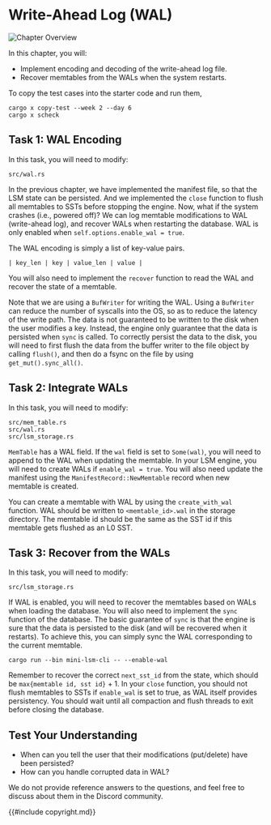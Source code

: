 # Write-Ahead Log (WAL)

![Chapter Overview](./lsm-tutorial/week2-06-overview.svg)

In this chapter, you will:

* Implement encoding and decoding of the write-ahead log file.
* Recover memtables from the WALs when the system restarts.

To copy the test cases into the starter code and run them,

```
cargo x copy-test --week 2 --day 6
cargo x scheck
```

## Task 1: WAL Encoding

In this task, you will need to modify:

```
src/wal.rs
```

In the previous chapter, we have implemented the manifest file, so that the LSM state can be persisted. And we implemented the `close` function to flush all memtables to SSTs before stopping the engine. Now, what if the system crashes (i.e., powered off)? We can log memtable modifications to WAL (write-ahead log), and recover WALs when restarting the database. WAL is only enabled when `self.options.enable_wal = true`.

The WAL encoding is simply a list of key-value pairs.

```
| key_len | key | value_len | value |
```

You will also need to implement the `recover` function to read the WAL and recover the state of a memtable.

Note that we are using a `BufWriter` for writing the WAL. Using a `BufWriter` can reduce the number of syscalls into the OS, so as to reduce the latency of the write path. The data is not guaranteed to be written to the disk when the user modifies a key. Instead, the engine only guarantee that the data is persisted when `sync` is called. To correctly persist the data to the disk, you will need to first flush the data from the buffer writer to the file object by calling `flush()`, and then do a fsync on the file by using `get_mut().sync_all()`.

## Task 2: Integrate WALs

In this task, you will need to modify:

```
src/mem_table.rs
src/wal.rs
src/lsm_storage.rs
```

`MemTable` has a WAL field. If the `wal` field is set to `Some(wal)`, you will need to append to the WAL when updating the memtable. In your LSM engine, you will need to create WALs if `enable_wal = true`. You will also need update the manifest using the `ManifestRecord::NewMemtable` record when new memtable is created.

You can create a memtable with WAL by using the `create_with_wal` function. WAL should be written to `<memtable_id>.wal` in the storage directory. The memtable id should be the same as the SST id if this memtable gets flushed as an L0 SST.

## Task 3: Recover from the WALs

In this task, you will need to modify:

```
src/lsm_storage.rs
```

If WAL is enabled, you will need to recover the memtables based on WALs when loading the database. You will also need to implement the `sync` function of the database. The basic guarantee of `sync` is that the engine is sure that the data is persisted to the disk (and will be recovered when it restarts). To achieve this, you can simply sync the WAL corresponding to the current memtable.

```
cargo run --bin mini-lsm-cli -- --enable-wal
```

Remember to recover the correct `next_sst_id` from the state, which should be `max{memtable id, sst id}` + 1. In your `close` function, you should not flush memtables to SSTs if `enable_wal` is set to true, as WAL itself provides persistency. You should wait until all compaction and flush threads to exit before closing the database.

## Test Your Understanding

* When can you tell the user that their modifications (put/delete) have been persisted?
* How can you handle corrupted data in WAL?

We do not provide reference answers to the questions, and feel free to discuss about them in the Discord community.

{{#include copyright.md}}
